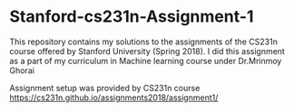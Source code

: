 # Stanford-cs231n-Assignment-1

This repository contains my solutions to the assignments of the CS231n course offered by Stanford University (Spring 2018). I did this assignment as a part of my curriculum in Machine learning course under Dr.Mrinmoy Ghorai

Assignment setup was provided by CS231n course https://cs231n.github.io/assignments2018/assignment1/

